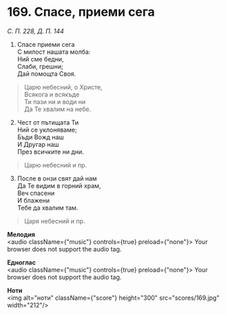 # 169. Спасе, приеми сега

_С. П. 228, Д. П. 144_

1. Спасе приеми сега  
С милост нашата молба:  
Ний сме бедни,  
Слаби, грешни;  
Дай помощта Своя.  

> Царю небесний, о Христе,  
> Всякога и всякъде  
> Ти пази ни и води ни  
> Да Те хвалим на небе.  

2. Чест от пътищата Ти  
Ний се уклоняваме;  
Бъди Вожд наш  
И Другар наш  
През всичките ни дни.  

> Царю небесний и пр.  

3. После в онзи свят дай нам  
Да Те видим в горний храм,  
Веч спасени  
И блажени  
Тебе да хвалим там.  

> Царя небесний и пр.

**Мелодия**  
<audio className={"music"} controls={true} preload={"none"}>
    <source src="mp3/169.mp3" type="audio/mpeg"/>
    Your browser does not support the audio tag.
</audio>

**Едноглас**  
<audio className={"music"} controls={true} preload={"none"}>
    <source src="transp/169.mp3" type="audio/mpeg"/>
    Your browser does not support the audio tag.
</audio>

**Ноти**  
<img alt="ноти" className={"score"} height="300" src="scores/169.jpg" width="212"/>
